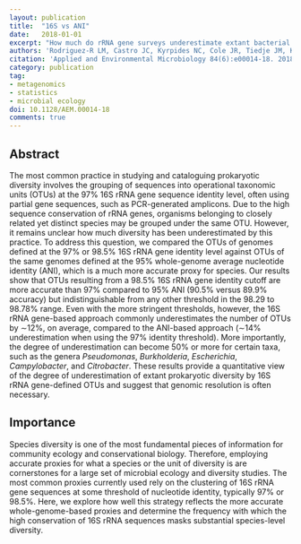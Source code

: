 ```yaml
---
layout: publication
title:  "16S vs ANI"
date:   2018-01-01
excerpt: "How much do rRNA gene surveys underestimate extant bacterial diversity?"
authors: 'Rodriguez-R LM, Castro JC, Kyrpides NC, Cole JR, Tiedje JM, Konstantinidis KT.'
citation: 'Applied and Environmental Microbiology 84(6):e00014-18. 2018.'
category: publication
tag:
- metagenomics
- statistics
- microbial ecology
doi: 10.1128/AEM.00014-18
comments: true
---
```


## Abstract
The most common practice in studying and cataloguing prokaryotic diversity involves the grouping of sequences into operational taxonomic units (OTUs) at the 97% 16S rRNA gene sequence identity level, often using partial gene sequences, such as PCR-generated amplicons. Due to the high sequence conservation of rRNA genes, organisms belonging to closely related yet distinct species may be grouped under the same OTU. However, it remains unclear how much diversity has been underestimated by this practice. To address this question, we compared the OTUs of genomes defined at the 97% or 98.5% 16S rRNA gene identity level against OTUs of the same genomes defined at the 95% whole-genome average nucleotide identity (ANI), which is a much more accurate proxy for species. Our results show that OTUs resulting from a 98.5% 16S rRNA gene identity cutoff are more accurate than 97% compared to 95% ANI (90.5% versus 89.9% accuracy) but indistinguishable from any other threshold in the 98.29 to 98.78% range. Even with the more stringent thresholds, however, the 16S rRNA gene-based approach commonly underestimates the number of OTUs by ∼12%, on average, compared to the ANI-based approach (∼14% underestimation when using the 97% identity threshold). More importantly, the degree of underestimation can become 50% or more for certain taxa, such as the genera *Pseudomonas*, *Burkholderia*, *Escherichia*, *Campylobacter*, and *Citrobacter*. These results provide a quantitative view of the degree of underestimation of extant prokaryotic diversity by 16S rRNA gene-defined OTUs and suggest that genomic resolution is often necessary.

## Importance
Species diversity is one of the most fundamental pieces of information for community ecology and conservational biology. Therefore, employing accurate proxies for what a species or the unit of diversity is are cornerstones for a large set of microbial ecology and diversity studies. The most common proxies currently used rely on the clustering of 16S rRNA gene sequences at some threshold of nucleotide identity, typically 97% or 98.5%. Here, we explore how well this strategy reflects the more accurate whole-genome-based proxies and determine the frequency with which the high conservation of 16S rRNA sequences masks substantial species-level diversity.
